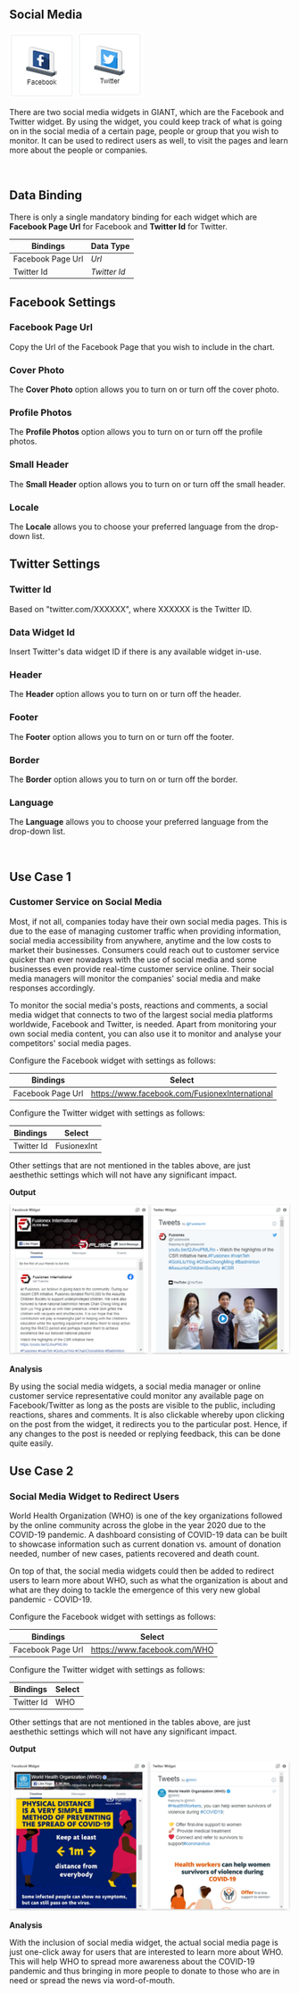 ## Social Media

![Facebook](./images/social-media/facebook.PNG) ![Twitter](./images/social-media/twitter.PNG) 

There are two social media widgets in GIANT, which are the Facebook and Twitter widget. By using the widget, you could keep track of what is going on in the social media of a certain page, people or group that you wish to monitor. It can be used to redirect users as well, to visit the pages and learn more about the people or companies.

<br/>

## Data Binding

There is only a single mandatory binding for each widget which are **Facebook Page Url** for Facebook and **Twitter Id** for Twitter.

|Bindings|Data Type|
|---|---|
|Facebook Page Url|*Url*|
|Twitter Id|*Twitter Id*|

## Facebook Settings

### Facebook Page Url

Copy the Url of the Facebook Page that you wish to include in the chart.

### Cover Photo

The **Cover Photo** option allows you to turn on or turn off the cover photo.

### Profile Photos

The **Profile Photos** option allows you to turn on or turn off the profile photos.

### Small Header

The **Small Header** option allows you to turn on or turn off the small header.

### Locale

The **Locale** allows you to choose your preferred language from the drop-down list.

## Twitter Settings

### Twitter Id

Based on "twitter.com/XXXXXX", where XXXXXX is the Twitter ID.

### Data Widget Id

Insert Twitter's data widget ID if there is any available widget in-use.

### Header

The **Header** option allows you to turn on or turn off the header.

### Footer

The **Footer** option allows you to turn on or turn off the footer.

### Border 

The **Border** option allows you to turn on or turn off the border.

### Language

The **Language** allows you to choose your preferred language from the drop-down list.

<br/>

## Use Case 1
### Customer Service on Social Media
Most, if not all, companies today have their own social media pages. This is due to the ease of managing customer traffic when providing information, social media accessibility from anywhere, anytime and the low costs to market their businesses. Consumers could reach out to customer service quicker than ever nowadays with the use of social media and some businesses even provide real-time customer service online. Their social media managers will monitor the companies' social media and make responses accordingly.

To monitor the social media's posts, reactions and comments, a social media widget that connects to two of the largest social media platforms worldwide, Facebook and Twitter, is needed. Apart from monitoring your own social media content, you can also use it to monitor and analyse your competitors' social media pages.

Configure the Facebook widget with settings as follows:

|Bindings|Select|
|---|---|
|Facebook Page Url|https://www.facebook.com/FusionexInternational|

Configure the Twitter widget with settings as follows:

|Bindings|Select|
|---|---|
|Twitter Id|FusionexInt|

Other settings that are not mentioned in the tables above, are just aesthethic settings which will not have any
significant impact.

**Output**

![Social Media](./images/social-media/social_media_output.PNG)

**Analysis**

By using the social media widgets, a social media manager or online customer service representative could monitor any available page on Facebook/Twitter as long as the posts are visible to the public, including reactions, shares and comments. It is also clickable whereby upon clicking on the post from the widget, it redirects you to the particular post. Hence, if any changes to the post is needed or replying feedback, this can be done quite easily.

## Use Case 2
### Social Media Widget to Redirect Users
World Health Organization (WHO) is one of the key organizations followed by the online community across the globe in the year 2020 due to the COVID-19 pandemic. A dashboard consisting of COVID-19 data can be built to showcase information such as current donation vs. amount of donation needed, number of new cases, patients recovered and death count.

On top of that, the social media widgets could then be added to redirect users to learn more about WHO, such as what the organization is about and what are they doing to tackle the emergence of this very new global pandemic - COVID-19.

Configure the Facebook widget with settings as follows:

|Bindings|Select|
|---|---|
|Facebook Page Url|https://www.facebook.com/WHO|

Configure the Twitter widget with settings as follows:

|Bindings|Select|
|---|---|
|Twitter Id|WHO|

Other settings that are not mentioned in the tables above, are just aesthethic settings which will not have any significant impact.

**Output**

![Social Media 2](./images/social-media/social_media_output_2.PNG)

**Analysis**

With the inclusion of social media widget, the actual social media page is just one-click away for users that are interested to learn more about WHO. This will help WHO to spread more awareness about the COVID-19 pandemic and thus bringing in more people to donate to those who are in need or spread the news via word-of-mouth.
